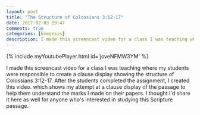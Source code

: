 ```yaml
---
layout: post
title: "The Structure of Colossians 3:12-17"
date: 2017-02-03 19:47 
comments: true
categories: [Exegesis]
description: I made this screencast video for a class I was teaching where my students were responsible to create a clause display showing the structure of Colossians 3:12-17.
---
```


{% include myYoutubePlayer.html id='joveNFMW3YM' %}

I made this screencast video for a class I was teaching where my students were responsible to create a clause display showing the structure of Colossians 3:12-17. After the students completed the assignment, I created this video. which shows my attempt at a clause display of the passage to help them understand the marks I made on their papers. I thought I'd share it here as well for anyone who's interested in studying this Scripture passage.